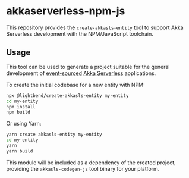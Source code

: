 # akkaserverless-npm-js

This repository provides the `create-akkasls-entity` tool to support Akka Serverless development with the NPM/JavaScript toolchain.

## Usage

This tool can be used to generate a project suitable for the general development of
[event-sourced](https://martinfowler.com/eaaDev/EventSourcing.html)
[Akka Serverless](https://www.lightbend.com/akka-serverless) applications.

To create the initial codebase for a new entity with NPM:

```sh
npx @lightbend/create-akkasls-entity my-entity
cd my-entity
npm install
npm build
```

Or using Yarn:

```sh
yarn create akkasls-entity my-entity
cd my-entity
yarn
yarn build
```

This module will be included as a dependency of the created project, providing the `akkasls-codegen-js` tool binary for your platform.
